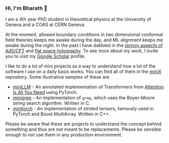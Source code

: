 ### Hi, I'm Bharath 👋

I am a 4th year PhD student in theoretical physics at the University of Geneva and a COAS at CERN Geneva. 

At the moment, allowed boundary conditions in two dimensional conformal field theories keeps me awake during the day, and ML alignment keeps me awake during the night. In the past I have dabbled in the [stringy aspects of AdS/CFT](https://arxiv.org/abs/2112.05115) and [flat space holography](https://arxiv.org/abs/2106.07649). To see more about my work, I invite you to visit my [Google Scholar](https://scholar.google.com/citations?user=8BDAnVAAAAAJ&hl=en) profile.

I like to do a lot of mini projects as a way to understand how a lot of the software I use on a daily basis works. You can find all of them in the [miniX](https://github.com/bharathr98/minix) repository. Some illustrative samples of these are 
 - [miniLLM](https://github.com/bharathr98/minillm) - An annotated implementation of Transformers from [Attention Is All You Need](https://arxiv.org/abs/1706.03762) using PyTorch.
 - [minigrep](https://github.com/bharathr98/minigrep) - An implementation of `grep`, which uses the Boyer-Moore string search algorithm. Written in C.
 - [minitorch](https://github.com/bharathr98/minitorch) - An implementation of strided tensors, famously used in PyTorch and Boost.MultiArray. Written in C++.

Please be aware that these are projects to understand the concept behind something and thus are not meant to be replacements. Please be sensible enough to not use them in any production environment.

<!--
**bharathr98/bharathr98** is a ✨ _special_ ✨ repository because its `README.md` (this file) appears on your GitHub profile.

Here are some ideas to get you started:

- 🔭 I’m currently working on ...
- 🌱 I’m currently learning ...
- 👯 I’m looking to collaborate on ...
- 🤔 I’m looking for help with ...
- 💬 Ask me about ...
- 📫 How to reach me: ...
- 😄 Pronouns: ...
- ⚡ Fun fact: ...
-->
